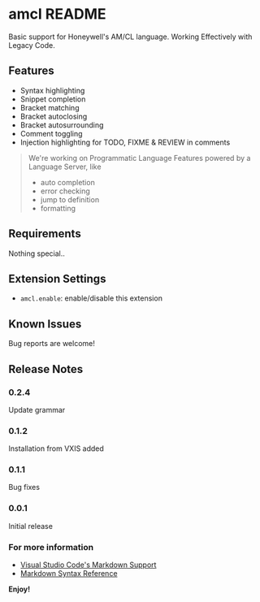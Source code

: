 # amcl README

Basic support for Honeywell's AM/CL language.
Working Effectively with Legacy Code.

## Features
- Syntax highlighting
- Snippet completion
- Bracket matching
- Bracket autoclosing
- Bracket autosurrounding
- Comment toggling
- Injection highlighting for TODO, FIXME & REVIEW in comments

> We're working on Programmatic Language Features
> powered by a Language Server, like
> - auto completion
> - error checking
> - jump to definition
> - formatting
## Requirements

Nothing special..

## Extension Settings

* `amcl.enable`: enable/disable this extension


## Known Issues

Bug reports are welcome!

## Release Notes
### 0.2.4

Update grammar
### 0.1.2

Installation from VXIS added
### 0.1.1

Bug fixes

### 0.0.1

 Initial release

### For more information

* [Visual Studio Code's Markdown Support](http://code.visualstudio.com/docs/languages/markdown)
* [Markdown Syntax Reference](https://help.github.com/articles/markdown-basics/)

**Enjoy!**

